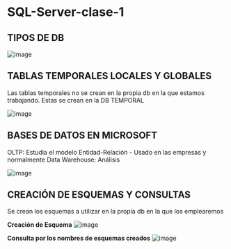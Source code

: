 # SQL-Server-clase-1

## TIPOS DE DB

![image](https://github.com/user-attachments/assets/3660fd9b-388b-4bad-b92e-892b701eb4b9)

## TABLAS TEMPORALES LOCALES Y GLOBALES
Las tablas temporales no se crean en la propia db en la que estamos trabajando. Estas se crean en la DB TEMPORAL

![image](https://github.com/user-attachments/assets/367909e2-7aa0-40a1-9e8d-f888ce751375)

## BASES DE DATOS EN MICROSOFT

OLTP: Estudia el modelo Entidad-Relación - Usado en las empresas y normalmente
Data Warehouse: Análisis 

![image](https://github.com/user-attachments/assets/5755f4fa-c9e2-492c-a4e1-d7c45d8089f4)

## CREACIÓN DE ESQUEMAS Y CONSULTAS
Se crean los esquemas a utilizar en la propia db en la que los emplearemos

**Creación de Esquema**
![image](https://github.com/user-attachments/assets/032d131c-f038-462b-b9be-6442d820f57c)

**Consulta por los nombres de esquemas creados**
![image](https://github.com/user-attachments/assets/148acd34-0399-4978-a66d-09953887e77d)
